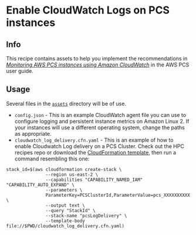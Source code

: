 # Enable CloudWatch Logs on PCS instances

## Info

This recipe contains assets to help you implement the recommendations in [_Monitoring AWS PCS instances using Amazon CloudWatch_](https://docs.aws.amazon.com/pcs/latest/userguide/monitoring-cloudwatch_instances.html) in the AWS PCS user guide.

## Usage

Several files in the [`assets`](assets/) directory will be of use.

* `config.json` - This is an example CloudWatch agent file you can use to configure logging and persistent instance metrics on Amazon Linux 2. If your instances will use a different operating system, change the paths as appropriate.
* `cloudwatch_log_delivery.cfn.yaml` - This is an example of how to enable Cloudwatch Log delivery on a PCS Cluster. Check out the HPC recipes repo or download the [CloudFormation template](assets/cloudwatch_log_delivery.cfn.yaml), then run a command resembling this one: 
```shell
stack_id=$(aws cloudformation create-stack \
               --region us-east-2 \
               --capabilities "CAPABILITY_NAMED_IAM" "CAPABILITY_AUTO_EXPAND" \
               --parameters \
               ParameterKey=PCSClusterId,ParameterValue=pcs_XXXXXXXXXX \
               --output text \
               --query "StackId" \
               --stack-name "pcsLogDelivery" \
               --template-body file://$PWD/cloudwatch_log_delivery.cfn.yaml)
```

